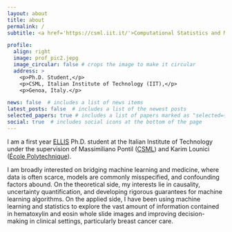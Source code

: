 ```yaml
---
layout: about
title: about
permalink: /
subtitle: <a href='https://csml.iit.it/'>Computational Statistics and Machine Learning</a>

profile:
  align: right
  image: prof_pic2.jepg
  image_circular: false # crops the image to make it circular
  address: >
    <p>Ph.D. Student,</p>
    <p>CSML, Italian Institute of Technology (IIT),</p>
    <p>Genoa, Italy.</p>

news: false  # includes a list of news items
latest_posts: false  # includes a list of the newest posts
selected_papers: true # includes a list of papers marked as "selected={true}"
social: true  # includes social icons at the bottom of the page
---
```


I am a first year [ELLIS](https://ellis.eu/) Ph.D. student at the Italian Institute of Technology under the supervision of Massimiliano Pontil ([CSML](https://csml.iit.it/)) and Karim Lounici ([École Polytechnique](https://scholar.google.com/citations?user=ZMbRpJoAAAAJ&hl=fr)).

I am broadly interested on bridging machine learning and medicine, where data is often scarce, models are commonly misspecified, and confounding factors abound. On the theoretical side, my interests lie in causality, uncertainty quantification, and developing rigorous guarantees for machine learning algorithms. On the applied side, I have been using machine learning and statistics to explore the vast amount of information contained in hematoxylin and eosin whole slide images and improving decision-making in clinical settings, particularly breast cancer care.

<!-- I received a Master's degree in Applied Mathematics from the Universidade Federal de Santa Catarina (UFSC), where I also received a Bachelor's degree in Computer Science. -->


<!-- I am a M.Sc. student at UFSC, where I currently study Machine Learning towards a masters degree in Mathematics. I am also a member of the Laboratory for Translational Data Science at the Hospital das Clinicas University Hospital (USP), where I help explore the vast amount of predictive information contained in H&E slides with the goal of improving our understanding of Breast Cancer. -->

<!-- I am particularly interested in the  -->
<!-- . I have a B.Sc. in Computer Science, also from UFSC.
Write your biography here. Tell the world about yourself. Link to your favorite [subreddit](http://reddit.com). You can put a picture in, too. The code is already in, just name your picture `prof_pic.jpg` and put it in the `img/` folder. -->
<!--
Link to your social media connections, too. This theme is set up to use [Font Awesome icons](http://fortawesome.github.io/Font-Awesome/) and [Academicons](https://jpswalsh.github.io/academicons/), like the ones below. Add your Facebook, Twitter, LinkedIn, Google Scholar, or just disable all of them. -->
